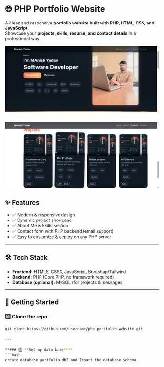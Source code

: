 # 🌐 PHP Portfolio Website

A clean and responsive **portfolio website built with PHP, HTML, CSS, and JavaScript**.  
Showcase your **projects, skills, resume, and contact details** in a professional way.  

![Portfolio Preview](assets/images/p1.png)  

![Portfolio Preview](assets/images/p2.png)  
---

## ✨ Features
- ✅ Modern & responsive design  
- ✅ Dynamic project showcase  
- ✅ About Me & Skills section  
- ✅ Contact form with PHP backend (email support)  
- ✅ Easy to customize & deploy on any PHP server  

---

## 🛠️ Tech Stack
- **Frontend:** HTML5, CSS3, JavaScript, Bootstrap/Tailwind  
- **Backend:** PHP (Core PHP, no framework required)  
- **Database (optional):** MySQL (for projects & messages)  

---

## 🚀 Getting Started

### 1️⃣ Clone the repo
```bash
git clone https://github.com/username/php-portfolio-website.git

---

**### 2️⃣ **Set up data base****
```bash
create database portfolio_db2 and Import the database schema.
